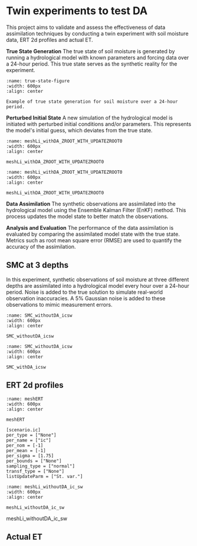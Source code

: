 # Twin experiments to test DA
 
This project aims to validate and assess the effectiveness of data assimilation techniques by conducting a twin experiment with soil moisture data, ERT 2d profiles and actual ET. 

**True State Generation**
The true state of soil moisture is generated by running a hydrological model with known parameters and forcing data over a 24-hour period. This true state serves as the synthetic reality for the experiment.

```{figure} ./lib/DA_ERT/meshLi_withDA_ic/vtksaturation_slow.gif
:name: true-state-figure
:width: 600px
:align: center

Example of true state generation for soil moisture over a 24-hour period.
```

**Perturbed Initial State**
A new simulation of the hydrological model is initiated with perturbed initial conditions and/or parameters. This represents the model's initial guess, which deviates from the true state.

```{figure} ./lib/DA_ERT/meshLi_withDA_ic/meshLi_withDA_icic.png
:name: meshLi_withDA_ZROOT_WITH_UPDATEZROOT0
:width: 600px
:align: center

meshLi_withDA_ZROOT_WITH_UPDATEZROOT0
```


```{figure} ./lib/DA_ERT/meshLi_withDA_ZROOT_WITH_UPDATE/meshLi_withDA_ZROOT_WITH_UPDATEZROOT0.png
:name: meshLi_withDA_ZROOT_WITH_UPDATEZROOT0
:width: 600px
:align: center

meshLi_withDA_ZROOT_WITH_UPDATEZROOT0
```





**Data Assimilation**
The synthetic observations are assimilated into the hydrological model using the Ensemble Kalman Filter (EnKF) method. This process updates the model state to better match the observations.

**Analysis and Evaluation**
The performance of the data assimilation is evaluated by comparing the assimilated model state with the true state. Metrics such as root mean square error (RMSE) are used to quantify the accuracy of the assimilation.

## SMC at 3 depths
In this experiment, synthetic observations of soil moisture at three different depths are assimilated into a hydrological model every hour over a 24-hour period. Noise is added to the true solution to simulate real-world observation inaccuracies. A 5% Gaussian noise is added to these observations to mimic measurement errors.

 
 
```{figure} ./lib/DA_SMC/SMC_withoutDA_ic/SMC_withoutDA_ic_sw.png
:name: SMC_withoutDA_icsw
:width: 600px
:align: center

SMC_withoutDA_icsw
```

```{figure} ./lib/DA_SMC/SMC_withDA_ic/SMC_withDA_ic_sw.png
:name: SMC_withoutDA_icsw
:width: 600px
:align: center

SMC_withDA_icsw
```


 
## ERT 2d profiles


```{figure} ./lib/solution_ERT/ERT_dataset/meshERT.png
:name: meshERT
:width: 600px
:align: center

meshERT
```



```{code-block} TOML
[scenario.ic]
per_type = ["None"]
per_name = ["ic"]
per_nom = [-1]
per_mean = [-1]
per_sigma = [1.75]
per_bounds = ["None"]
sampling_type = ["normal"]
transf_type = ["None"]
listUpdateParm = ["St. var."]
```

```{figure} ./lib/DA_ERT/meshLi_withoutDA/meshLi_withoutDA_ic_sw.png
:name: meshLi_withoutDA_ic_sw
:width: 600px
:align: center

meshLi_withoutDA_ic_sw
```



meshLi_withoutDA_ic_sw

## Actual ET

 
